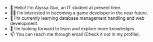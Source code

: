 - 👋 Hello! I'm Alyssa Guo, an IT student at present time.  
- 👩‍💻 I’m interested in becoming a game developer in the near future.
- 🌱 I’m currently learning database management handling and web development.
- 📖 I’m looking forward to learn and explore more knowledges. 
- 📫 You can reach me through email (Check it out in my profile).

<!---
AlynGuo/AlynGuo is a ✨ special ✨ repository because its `README.md` (this file) appears on your GitHub profile.
You can click the Preview link to take a look at your changes.
--->
